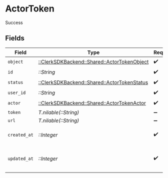 # ActorToken

Success


## Fields

| Field                                                                                  | Type                                                                                   | Required                                                                               | Description                                                                            |
| -------------------------------------------------------------------------------------- | -------------------------------------------------------------------------------------- | -------------------------------------------------------------------------------------- | -------------------------------------------------------------------------------------- |
| `object`                                                                               | [::ClerkSDKBackend::Shared::ActorTokenObject](../../models/shared/actortokenobject.md) | :heavy_check_mark:                                                                     | N/A                                                                                    |
| `id`                                                                                   | *::String*                                                                             | :heavy_check_mark:                                                                     | N/A                                                                                    |
| `status`                                                                               | [::ClerkSDKBackend::Shared::ActorTokenStatus](../../models/shared/actortokenstatus.md) | :heavy_check_mark:                                                                     | N/A                                                                                    |
| `user_id`                                                                              | *::String*                                                                             | :heavy_check_mark:                                                                     | N/A                                                                                    |
| `actor`                                                                                | [::ClerkSDKBackend::Shared::ActorTokenActor](../../models/shared/actortokenactor.md)   | :heavy_check_mark:                                                                     | N/A                                                                                    |
| `token`                                                                                | *T.nilable(::String)*                                                                  | :heavy_minus_sign:                                                                     | N/A                                                                                    |
| `url`                                                                                  | *T.nilable(::String)*                                                                  | :heavy_minus_sign:                                                                     | N/A                                                                                    |
| `created_at`                                                                           | *::Integer*                                                                            | :heavy_check_mark:                                                                     | Unix timestamp of creation.<br/>                                                       |
| `updated_at`                                                                           | *::Integer*                                                                            | :heavy_check_mark:                                                                     | Unix timestamp of last update.<br/>                                                    |